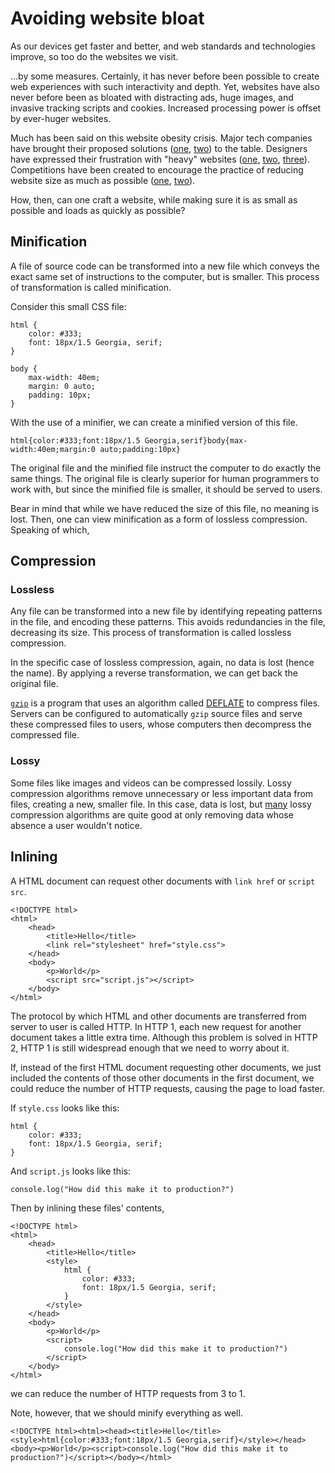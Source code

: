 # Avoiding website bloat

As our devices get faster and better, and web standards and technologies
improve, so too do the websites we visit.

…by some measures. Certainly, it has never before been possible to create web
experiences with such interactivity and depth. Yet, websites have also never
before been as bloated with distracting ads, huge images, and invasive tracking
scripts and cookies. Increased processing power is offset by ever-huger
websites.

Much has been said on this website obesity crisis. Major tech companies have
brought their proposed solutions ([one][amp], [two][ins]) to the table.
Designers have expressed their frustration with "heavy" websites ([one][woc],
[two][mws], [three][bmw]). Competitions have been created to encourage the
practice of reducing website size as much as possible ([one][c5k], [two][c1k]).

[amp]: https://www.ampproject.org
[ins]: https://instantarticles.fb.com
[woc]: http://idlewords.com/talks/website_obesity.htm
[mws]: http://motherfuckingwebsite.com
[bmw]: http://bettermotherfuckingwebsite.com
[c5k]: http://www.the5k.org/about.php
[c1k]: https://a-k-apart.com

How, then, can one craft a website, while making sure it is as small as
possible and loads as quickly as possible?

## Minification

A file of source code can be transformed into a new file which conveys the
exact same set of instructions to the computer, but is smaller. This process of
transformation is called minification.

Consider this small CSS file:

    html {
        color: #333;
        font: 18px/1.5 Georgia, serif;
    }

    body {
        max-width: 40em;
        margin: 0 auto;
        padding: 10px;
    }

With the use of a minifier, we can create a minified version of this file.

    html{color:#333;font:18px/1.5 Georgia,serif}body{max-width:40em;margin:0 auto;padding:10px}

The original file and the minified file instruct the computer to do exactly the
same things. The original file is clearly superior for human programmers to
work with, but since the minified file is smaller, it should be served to
users.

Bear in mind that while we have reduced the size of this file, no meaning is
lost. Then, one can view minification as a form of lossless compression.
Speaking of which,

## Compression

### Lossless

Any file can be transformed into a new file by identifying repeating patterns
in the file, and encoding these patterns. This avoids redundancies in the file,
decreasing its size. This process of transformation is called lossless
compression.

In the specific case of lossless compression, again, no data is lost (hence the
name). By applying a reverse transformation, we can get back the original file.

[gzp]: http://www.gzip.org
[dfl]: https://en.wikipedia.org/wiki/DEFLATE

[`gzip`][gzp] is a program that uses an algorithm called [DEFLATE][dfl] to
compress files. Servers can be configured to automatically `gzip` source files
and serve these compressed files to users, whose computers then decompress the
compressed file.

### Lossy

Some files like images and videos can be compressed lossily. Lossy compression
algorithms remove unnecessary or less important data from files, creating a
new, smaller file. In this case, data is lost, but [many][tpg] lossy
compression algorithms are quite good at only removing data whose absence a
user wouldn't notice.

[tpg]: https://tinypng.com

## Inlining

A HTML document can request other documents with `link href` or `script src`.

    <!DOCTYPE html>
    <html>
        <head>
            <title>Hello</title>
            <link rel="stylesheet" href="style.css">
        </head>
        <body>
            <p>World</p>
            <script src="script.js"></script>
        </body>
    </html>

The protocol by which HTML and other documents are transferred from server to
user is called HTTP. In HTTP 1, each new request for another document takes a
little extra time. Although this problem is solved in HTTP 2, HTTP 1 is still
widespread enough that we need to worry about it.

If, instead of the first HTML document requesting other documents, we just
included the contents of those other documents in the first document, we could
reduce the number of HTTP requests, causing the page to load faster.

If `style.css` looks like this:

    html {
        color: #333;
        font: 18px/1.5 Georgia, serif;
    }

And `script.js` looks like this:

    console.log("How did this make it to production?")

Then by inlining these files' contents,

    <!DOCTYPE html>
    <html>
        <head>
            <title>Hello</title>
            <style>
                html {
                    color: #333;
                    font: 18px/1.5 Georgia, serif;
                }
            </style>
        </head>
        <body>
            <p>World</p>
            <script>
                console.log("How did this make it to production?")
            </script>
        </body>
    </html>

we can reduce the number of HTTP requests from 3 to 1.

Note, however, that we should minify everything as well.

    <!DOCTYPE html><html><head><title>Hello</title><style>html{color:#333;font:18px/1.5 Georgia,serif}</style></head><body><p>World</p><script>console.log("How did this make it to production?")</script></body></html>
